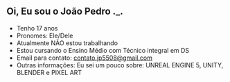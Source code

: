 ## Oi, Eu sou o João Pedro ._.

- Tenho 17 anos
- Pronomes: Ele/Dele
- Atualmente NÃO estou trabalhando
- Estou cursando o Ensino Médio com Técnico integral em DS
- Email para contato: contato.jp5508@gmail.com
- Outras informações: Eu sei um pouco sobre: UNREAL ENGINE 5, UNITY, BLENDER e PIXEL ART
